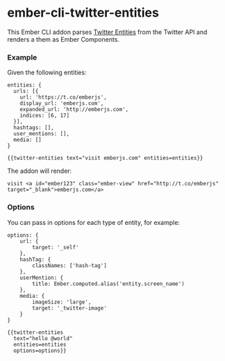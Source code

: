 # ember-cli-twitter-entities

This Ember CLI addon parses [Twitter Entities](https://dev.twitter.com/overview/api/entities-in-twitter-objects) from the Twitter API and renders a them as Ember Components. 

### Example

Given the following entities:

```
entities: {
  urls: [{
    url: 'https://t.co/emberjs',
    display_url: 'emberjs.com',
    expanded_url: 'http://emberjs.com',
    indices: [6, 17]
  }],
  hashtags: [],
  user_mentions: [],
  media: []
}
```

```
{{twitter-entities text="visit emberjs.com" entities=entities}}
```

The addon will render:

```
visit <a id="ember123" class="ember-view" href="http://t.co/emberjs" target="_blank">emberjs.com</a>
```

### Options

You can pass in options for each type of entity, for example:

```
options: {
	url: {
		target: '_self'
	},
	hashTag: {
		classNames: ['hash-tag']
	},
	userMention: {
		title: Ember.computed.alias('entity.screen_name')
	},
	media: {
		imageSize: 'large',
		target: '_twitter-image'
	}
}
```

```
{{twitter-entities
  text="hello @world"
  entities=entities
  options=options}}
```
